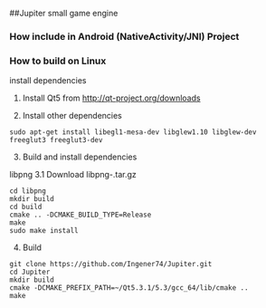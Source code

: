 ##Jupiter small game engine

### How include in Android (NativeActivity/JNI) Project

### How to build on Linux

install dependencies

1. Install Qt5 from http://qt-project.org/downloads

2. Install other dependencies
```
sudo apt-get install libegl1-mesa-dev libglew1.10 libglew-dev freeglut3 freeglut3-dev
```
3. Build and install dependencies

libpng
3.1 Download libpng-<version>.tar.gz
```
cd libpng
mkdir build
cd build
cmake .. -DCMAKE_BUILD_TYPE=Release
make
sudo make install
```
4. Build
```
git clone https://github.com/Ingener74/Jupiter.git
cd Jupiter
mkdir build
cmake -DCMAKE_PREFIX_PATH=~/Qt5.3.1/5.3/gcc_64/lib/cmake ..
make
```